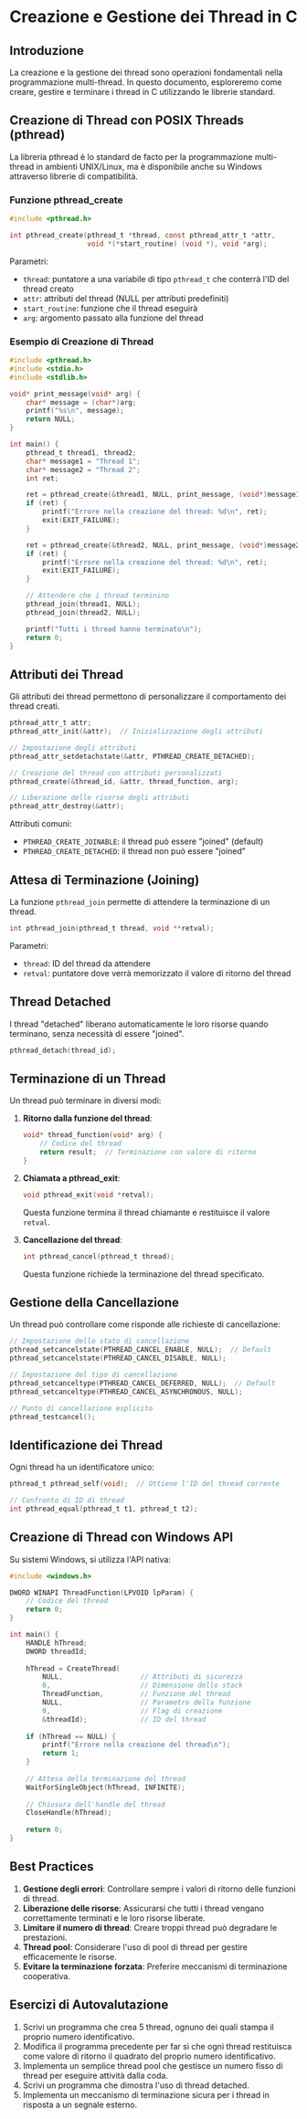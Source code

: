 # Creazione e Gestione dei Thread in C

## Introduzione

La creazione e la gestione dei thread sono operazioni fondamentali nella programmazione multi-thread. In questo documento, esploreremo come creare, gestire e terminare i thread in C utilizzando le librerie standard.

## Creazione di Thread con POSIX Threads (pthread)

La libreria pthread è lo standard de facto per la programmazione multi-thread in ambienti UNIX/Linux, ma è disponibile anche su Windows attraverso librerie di compatibilità.

### Funzione pthread_create

```c
#include <pthread.h>

int pthread_create(pthread_t *thread, const pthread_attr_t *attr,
                   void *(*start_routine) (void *), void *arg);
```

Parametri:
- `thread`: puntatore a una variabile di tipo `pthread_t` che conterrà l'ID del thread creato
- `attr`: attributi del thread (NULL per attributi predefiniti)
- `start_routine`: funzione che il thread eseguirà
- `arg`: argomento passato alla funzione del thread

### Esempio di Creazione di Thread

```c
#include <pthread.h>
#include <stdio.h>
#include <stdlib.h>

void* print_message(void* arg) {
    char* message = (char*)arg;
    printf("%s\n", message);
    return NULL;
}

int main() {
    pthread_t thread1, thread2;
    char* message1 = "Thread 1";
    char* message2 = "Thread 2";
    int ret;

    ret = pthread_create(&thread1, NULL, print_message, (void*)message1);
    if (ret) {
        printf("Errore nella creazione del thread: %d\n", ret);
        exit(EXIT_FAILURE);
    }

    ret = pthread_create(&thread2, NULL, print_message, (void*)message2);
    if (ret) {
        printf("Errore nella creazione del thread: %d\n", ret);
        exit(EXIT_FAILURE);
    }

    // Attendere che i thread terminino
    pthread_join(thread1, NULL);
    pthread_join(thread2, NULL);

    printf("Tutti i thread hanno terminato\n");
    return 0;
}
```

## Attributi dei Thread

Gli attributi dei thread permettono di personalizzare il comportamento dei thread creati.

```c
pthread_attr_t attr;
pthread_attr_init(&attr);  // Inizializzazione degli attributi

// Impostazione degli attributi
pthread_attr_setdetachstate(&attr, PTHREAD_CREATE_DETACHED);

// Creazione del thread con attributi personalizzati
pthread_create(&thread_id, &attr, thread_function, arg);

// Liberazione delle risorse degli attributi
pthread_attr_destroy(&attr);
```

Attributi comuni:
- `PTHREAD_CREATE_JOINABLE`: il thread può essere "joined" (default)
- `PTHREAD_CREATE_DETACHED`: il thread non può essere "joined"

## Attesa di Terminazione (Joining)

La funzione `pthread_join` permette di attendere la terminazione di un thread.

```c
int pthread_join(pthread_t thread, void **retval);
```

Parametri:
- `thread`: ID del thread da attendere
- `retval`: puntatore dove verrà memorizzato il valore di ritorno del thread

## Thread Detached

I thread "detached" liberano automaticamente le loro risorse quando terminano, senza necessità di essere "joined".

```c
pthread_detach(thread_id);
```

## Terminazione di un Thread

Un thread può terminare in diversi modi:

1. **Ritorno dalla funzione del thread**:
   ```c
   void* thread_function(void* arg) {
       // Codice del thread
       return result;  // Terminazione con valore di ritorno
   }
   ```

2. **Chiamata a pthread_exit**:
   ```c
   void pthread_exit(void *retval);
   ```
   Questa funzione termina il thread chiamante e restituisce il valore `retval`.

3. **Cancellazione del thread**:
   ```c
   int pthread_cancel(pthread_t thread);
   ```
   Questa funzione richiede la terminazione del thread specificato.

## Gestione della Cancellazione

Un thread può controllare come risponde alle richieste di cancellazione:

```c
// Impostazione dello stato di cancellazione
pthread_setcancelstate(PTHREAD_CANCEL_ENABLE, NULL);  // Default
pthread_setcancelstate(PTHREAD_CANCEL_DISABLE, NULL);

// Impostazione del tipo di cancellazione
pthread_setcanceltype(PTHREAD_CANCEL_DEFERRED, NULL);  // Default
pthread_setcanceltype(PTHREAD_CANCEL_ASYNCHRONOUS, NULL);

// Punto di cancellazione esplicito
pthread_testcancel();
```

## Identificazione dei Thread

Ogni thread ha un identificatore unico:

```c
pthread_t pthread_self(void);  // Ottiene l'ID del thread corrente

// Confronto di ID di thread
int pthread_equal(pthread_t t1, pthread_t t2);
```

## Creazione di Thread con Windows API

Su sistemi Windows, si utilizza l'API nativa:

```c
#include <windows.h>

DWORD WINAPI ThreadFunction(LPVOID lpParam) {
    // Codice del thread
    return 0;
}

int main() {
    HANDLE hThread;
    DWORD threadId;
    
    hThread = CreateThread(
        NULL,                   // Attributi di sicurezza
        0,                      // Dimensione dello stack
        ThreadFunction,         // Funzione del thread
        NULL,                   // Parametro della funzione
        0,                      // Flag di creazione
        &threadId);             // ID del thread
    
    if (hThread == NULL) {
        printf("Errore nella creazione del thread\n");
        return 1;
    }
    
    // Attesa della terminazione del thread
    WaitForSingleObject(hThread, INFINITE);
    
    // Chiusura dell'handle del thread
    CloseHandle(hThread);
    
    return 0;
}
```

## Best Practices

1. **Gestione degli errori**: Controllare sempre i valori di ritorno delle funzioni di thread.
2. **Liberazione delle risorse**: Assicurarsi che tutti i thread vengano correttamente terminati e le loro risorse liberate.
3. **Limitare il numero di thread**: Creare troppi thread può degradare le prestazioni.
4. **Thread pool**: Considerare l'uso di pool di thread per gestire efficacemente le risorse.
5. **Evitare la terminazione forzata**: Preferire meccanismi di terminazione cooperativa.

## Esercizi di Autovalutazione

1. Scrivi un programma che crea 5 thread, ognuno dei quali stampa il proprio numero identificativo.
2. Modifica il programma precedente per far sì che ogni thread restituisca come valore di ritorno il quadrato del proprio numero identificativo.
3. Implementa un semplice thread pool che gestisce un numero fisso di thread per eseguire attività dalla coda.
4. Scrivi un programma che dimostra l'uso di thread detached.
5. Implementa un meccanismo di terminazione sicura per i thread in risposta a un segnale esterno.